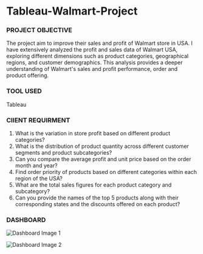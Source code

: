 # Tableau-Walmart-Project

### PROJECT OBJECTIVE

The project aim to improve their sales and profit of Walmart store in USA. I have extensively analyzed the profit and sales data of Walmart USA, exploring different dimensions such as product categories, geographical regions, and customer demographics. This analysis provides a deeper understanding of Walmart's sales and profit performance, order and product offering.

### TOOL USED

Tableau 

### ClIENT REQUIRMENT

1. What is the variation in store profit based on different product categories? </br>
2. What is the distribution of product quantity across different customer segments and product subcategories? </br>
3. Can you compare the average profit and unit price based on the order month and year? </br>
4. Find order priority of products based on different categories within each region of the USA? </br>
5. What are the total sales figures for each product category and subcategory? </br>
6. Can you provide the names of the top 5 products along with their corresponding states and the discounts offered on each product? </br>

### DASHBOARD

![Dashboard Image 1](https://github.com/jhanvikamani/Tableau-Walmart-Project/assets/49193372/8a204a54-5769-4bf3-b5aa-b6efcfdfbd57) </br>

![Dashboard Image 2](https://github.com/jhanvikamani/Tableau-Walmart-Project/assets/49193372/bd4488a1-d464-45ff-8bc4-f26308a463ab)

